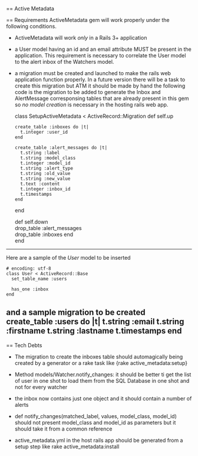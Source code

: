 == Active Metadata
               
== Requirements
ActiveMetadata gem will work properly under the following conditions. 
*	ActiveMetadata will work _only_ in a Rails 3+ application 
*	a User model having an id and an email attribute MUST be present in the application. This requirement is necessary 
	to correlate the User model to the alert inbox of the Watchers model.
* 	a migration must be created and launched to make the rails web application function properly. In a future
	version there will be a task to create this migration but ATM it should be made by hand
the following code is the migration to be added to generate the Inbox and AlertMessage corresponsing 
tables that are already present in this gem so *no model creation* is necessary in the hosting 
rails web app. 

	class SetupActiveMetadata < ActiveRecord::Migration
	  def self.up
    
	    create_table :inboxes do |t|
	      t.integer :user_id
	    end
    
	    create_table :alert_messages do |t|
	      t.string :label
	      t.string :model_class
	      t.integer :model_id
	      t.string :alert_type
	      t.string :old_value
	      t.string :new_value
	      t.text :content
	      t.integer :inbox_id
	      t.timestamps
	    end    
	  end

	  def self.down       
	    drop_table :alert_messages    
	    drop_table :inboxes
	  end  
	end

----
Here are a sample of the *User* model to be inserted

	# encoding: utf-8
	class User < ActiveRecord::Base  
	  set_table_name :users  

	  has_one :inbox
	end
	  
and a sample migration to be created
	create_table :users do |t|
	  t.string :email
	  t.string :firstname
	  t.string :lastname
	  t.timestamps
	end
----

== Tech Debts

* The migration to create the inboxes table should automagically being created by 
  a generator or a rake task like {rake active_metadata:setup}

* Method models/Watcher.notify_changes: it should be better ti get the list of user 
	in one shot to load them from the SQL Database in one shot and not for every watcher
* the inbox now contains just one object and it should contain a number of alerts

*   def notify_changes(matched_label, values, model_class, model_id) should not present
	model_class and model_id as parameters but it should take it from a common reference	
*	active_metadata.yml in the host rails app should be generated from a setup step like 
	rake active_metadata:install